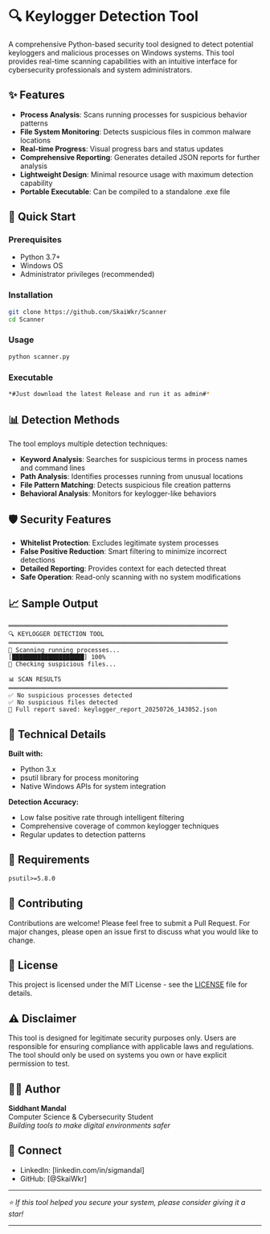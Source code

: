 # 🔍 Keylogger Detection Tool

A comprehensive Python-based security tool designed to detect potential keyloggers and malicious processes on Windows systems. This tool provides real-time scanning capabilities with an intuitive interface for cybersecurity professionals and system administrators.

## ✨ Features

- **Process Analysis**: Scans running processes for suspicious behavior patterns
- **File System Monitoring**: Detects suspicious files in common malware locations
- **Real-time Progress**: Visual progress bars and status updates
- **Comprehensive Reporting**: Generates detailed JSON reports for further analysis
- **Lightweight Design**: Minimal resource usage with maximum detection capability
- **Portable Executable**: Can be compiled to a standalone .exe file

## 🚀 Quick Start

### Prerequisites
- Python 3.7+
- Windows OS
- Administrator privileges (recommended)

### Installation
```bash
git clone https://github.com/SkaiWkr/Scanner
cd Scanner
```

### Usage
```bash
python scanner.py
```

### Executable
```bash
*#Just download the latest Release and run it as admin#*
```

## 📊 Detection Methods

The tool employs multiple detection techniques:

- **Keyword Analysis**: Searches for suspicious terms in process names and command lines
- **Path Analysis**: Identifies processes running from unusual locations
- **File Pattern Matching**: Detects suspicious file creation patterns
- **Behavioral Analysis**: Monitors for keylogger-like behaviors

## 🛡️ Security Features

- **Whitelist Protection**: Excludes legitimate system processes
- **False Positive Reduction**: Smart filtering to minimize incorrect detections
- **Detailed Reporting**: Provides context for each detected threat
- **Safe Operation**: Read-only scanning with no system modifications

## 📈 Sample Output

```
═════════════════════════════════════════════════════════════
🔍 KEYLOGGER DETECTION TOOL
═════════════════════════════════════════════════════════════
🔎 Scanning running processes...
[████████████████████] 100%
🔎 Checking suspicious files...

📊 SCAN RESULTS
═════════════════════════════════════════════════════════════
✅ No suspicious processes detected
✅ No suspicious files detected
💾 Full report saved: keylogger_report_20250726_143052.json
```

## 🔧 Technical Details

**Built with:**
- Python 3.x
- psutil library for process monitoring
- Native Windows APIs for system integration

**Detection Accuracy:**
- Low false positive rate through intelligent filtering
- Comprehensive coverage of common keylogger techniques
- Regular updates to detection patterns

## 📝 Requirements

```txt
psutil>=5.8.0
```

## 🤝 Contributing

Contributions are welcome! Please feel free to submit a Pull Request. For major changes, please open an issue first to discuss what you would like to change.

## 📄 License

This project is licensed under the MIT License - see the [LICENSE](LICENSE) file for details.

## ⚠️ Disclaimer

This tool is designed for legitimate security purposes only. Users are responsible for ensuring compliance with applicable laws and regulations. The tool should only be used on systems you own or have explicit permission to test.

## 👨‍💻 Author

**Siddhant Mandal**  
Computer Science & Cybersecurity Student  
*Building tools to make digital environments safer*

## 🔗 Connect

- LinkedIn: [linkedin.com/in/sigmandal]
- GitHub: [@SkaiWkr]

---

*⭐ If this tool helped you secure your system, please consider giving it a star!*

---
